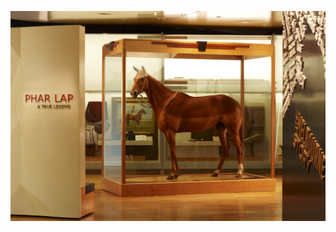 [![celebrity horse](000038077c-39.jpg "celebrity horse")](https://museumsvictoria.com.au/media/1549/000038077c-39.jpg, "source")

